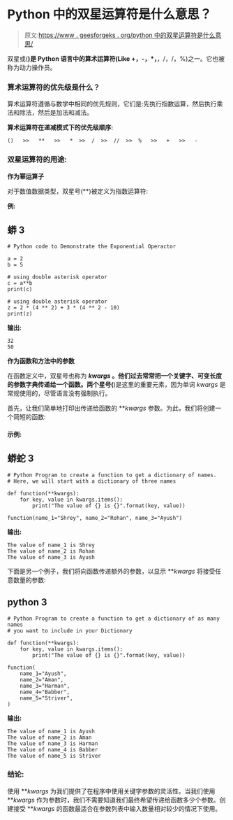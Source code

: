 # Python 中的双星运算符是什么意思？

> 原文:[https://www . geesforgeks . org/python 中的双星运算符是什么意思/](https://www.geeksforgeeks.org/what-does-the-double-star-operator-mean-in-python/)

双星或(**)是 Python 语言中的算术运算符(Like +，-，*，**，/，/，%)之一。它也被称为动力操作员。

### **算术运算符的优先级是什么？**

算术运算符遵循与数学中相同的优先规则，它们是:先执行指数运算，然后执行乘法和除法，然后是加法和减法。

**算术运算符在递减模式下的优先级顺序:**

```
()   >>   **   >>   *  >>  /  >>  //  >>  %   >>   +   >>   -

```

### 双星运算符的用途:

**作为幂运算子**

对于数值数据类型，双星号(**)被定义为指数运算符:

**例:**

## 蟒 3

```
# Python code to Demonstrate the Exponential Operactor

a = 2
b = 5

# using double asterisk operator
c = a**b
print(c)

# using double asterisk operator
z = 2 * (4 ** 2) + 3 * (4 ** 2 - 10)
print(z)
```

**输出:**

```
32
50
```

**作为函数和方法中的参数**

在函数定义中，双星号也称为 ***kwargs* 。他们过去常常把一个关键字、可变长度的参数字典传递给一个函数。两个星号(**)是这里的重要元素，因为单词 *kwargs* 是常规使用的，尽管语言没有强制执行。

首先，让我们简单地打印出传递给函数的 ***kwargs* 参数。为此，我们将创建一个简短的函数:

#### 示例:

## 蟒蛇 3

```
# Python Program to create a function to get a dictionary of names.
# Here, we will start with a dictionary of three names

def function(**kwargs):
    for key, value in kwargs.items():
        print("The value of {} is {}".format(key, value))

function(name_1="Shrey", name_2="Rohan", name_3="Ayush")
```

**输出:**

```
The value of name_1 is Shrey
The value of name_2 is Rohan
The value of name_3 is Ayush
```

下面是另一个例子，我们将向函数传递额外的参数，以显示 ***kwargs* 将接受任意数量的参数:

## python 3

```
# Python Program to create a function to get a dictionary of as many names
# you want to include in your Dictionary

def function(**kwargs):
    for key, value in kwargs.items():
        print("The value of {} is {}".format(key, value))

function(
    name_1="Ayush",
    name_2="Aman",
    name_3="Harman",
    name_4="Babber",
    name_5="Striver",
)
```

**输出:**

```
The value of name_1 is Ayush
The value of name_2 is Aman
The value of name_3 is Harman
The value of name_4 is Babber
The value of name_5 is Striver
```

### 结论:

使用 ***kwargs* 为我们提供了在程序中使用关键字参数的灵活性。当我们使用 ***kwargs* 作为参数时，我们不需要知道我们最终希望传递给函数多少个参数。创建接受 ***kwargs* 的函数最适合在参数列表中输入数量相对较少的情况下使用。